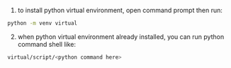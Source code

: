 1. to install python virtual environment, open command prompt then run:  
```sh
python -m venv virtual
```
2. when python virtual environment already installed, you can run python command shell like:  
```sh
virtual/script/<python command here>
```